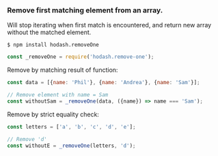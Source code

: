### Remove first matching element from an array.

Will stop iterating when first match is encountered, and return new array without
the matched element.

`$ npm install hodash.removeOne`

```javascript
const _removeOne = require('hodash.remove-one');
```

Remove by matching result of function:
```javascript
const data = [{name: 'Phil'}, {name: 'Andrea'}, {name: 'Sam'}];

// Remove element with name = Sam
const withoutSam = _removeOne(data, ({name}) => name === 'Sam');
```

Remove by strict equality check:
```javascript
const letters = ['a', 'b', 'c', 'd', 'e'];

// Remove 'd'
const withoutE = _removeOne(letters, 'd');
```
